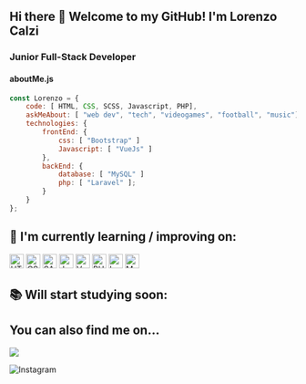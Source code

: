 ## Hi there 👋 Welcome to my GitHub! I'm Lorenzo Calzi

### Junior Full-Stack Developer

#### aboutMe.js
```javascript
const Lorenzo = {
    code: [ HTML, CSS, SCSS, Javascript, PHP],
    askMeAbout: [ "web dev", "tech", "videogames", "football", "music"],
    technologies: {
        frontEnd: {
            css: [ "Bootstrap" ]
            Javascript: [ "VueJs" ]
        },
        backEnd: {
            database: [ "MySQL" ]
            php: [ "Laravel" ];
        }        
    }
};
```

## 📖 I'm currently learning / improving on:

<p>
        <a href="#-im-currently-learning--improving-on"> <img src="https://camo.githubusercontent.com/d63d473e728e20a286d22bb2226a7bf45a2b9ac6c72c59c0e61e9730bfe4168c/68747470733a2f2f696d672e736869656c64732e696f2f62616467652f48544d4c352d4533344632363f7374796c653d666f722d7468652d6261646765266c6f676f3d68746d6c35266c6f676f436f6c6f723d7768697465" alt="HTML5 logo" title="HTML5" height="25" data-canonical-src="https://img.shields.io/badge/HTML5-E34F26?style=for-the-badge&amp;logo=html5&amp;logoColor=white" style="max-width:100%;"></a>
        <a href="#-im-currently-learning--improving-on"> <img src="https://camo.githubusercontent.com/3a0f693cfa032ea4404e8e02d485599bd0d192282b921026e89d271aaa3d7565/68747470733a2f2f696d672e736869656c64732e696f2f62616467652f435353332d3135373242363f7374796c653d666f722d7468652d6261646765266c6f676f3d63737333266c6f676f436f6c6f723d7768697465" alt="CSS logo" title="CSS" height="25" data-canonical-src="https://img.shields.io/badge/CSS3-1572B6?style=for-the-badge&amp;logo=css3&amp;logoColor=white" style="max-width:100%;"></a> 
        <a href="#-im-currently-learning--improving-on"> <img src="https://camo.githubusercontent.com/8849f369ac031cc842a4ab4248c7f7db6a4b593cad1f2d1c01d3aeb6f0f8dca7/68747470733a2f2f696d672e736869656c64732e696f2f62616467652f536173732d4343363639393f7374796c653d666f722d7468652d6261646765266c6f676f3d73617373266c6f676f436f6c6f723d7768697465" alt="SASS logo" title="SASS" height="25" data-canonical-src="https://img.shields.io/badge/Sass-CC6699?style=for-the-badge&amp;logo=sass&amp;logoColor=white" style="max-width:100%;"></a>
        <a href="#-im-currently-learning--improving-on"> <img src="https://camo.githubusercontent.com/93c855ae825c1757f3426f05a05f4949d3b786c5b22d0edb53143a9e8f8499f6/68747470733a2f2f696d672e736869656c64732e696f2f62616467652f4a6176615363726970742d3332333333303f7374796c653d666f722d7468652d6261646765266c6f676f3d6a617661736372697074266c6f676f436f6c6f723d463744463145" alt="JavaScript logo" title="JavaScript" height="25" data-canonical-src="https://img.shields.io/badge/JavaScript-323330?style=for-the-badge&amp;logo=javascript&amp;logoColor=F7DF1E" style="max-width:100%;"></a>
        <a href="#-im-currently-learning--improving-on"> <img src="https://camo.githubusercontent.com/53eb638eebe0366f06f31cc35f0769c9437b12b9c88f68c69bf12dfa0bcf7e4d/68747470733a2f2f696d672e736869656c64732e696f2f62616467652f5675652e6a732d3335343935453f7374796c653d666f722d7468652d6261646765266c6f676f3d7675652e6a73266c6f676f436f6c6f723d344643303844" alt="VueJS" title="Vue JS" height="25" data-canonical-src="https://img.shields.io/badge/Vue.js-35495E?style=for-the-badge&amp;logo=vue.js&amp;logoColor=4FC08D" style="max-width:100%;"></a>
        <a href="#-will-start-studying-soon"> <img src="https://camo.githubusercontent.com/02914afc1f51d55c8acac01c200a410efd74fffdff325678f6df6c22ae68a7ee/68747470733a2f2f696d672e736869656c64732e696f2f62616467652f5048502d3737374242343f7374796c653d666f722d7468652d6261646765266c6f676f3d706870266c6f676f436f6c6f723d7768697465" alt="PHP" title="PHP" height="25" data-canonical-src="https://img.shields.io/badge/PHP-777BB4?style=for-the-badge&amp;logo=php&amp;logoColor=white" style="max-width:100%;"></a>
        <a href="#-will-start-studying-soon"> <img src="https://camo.githubusercontent.com/316ccceb2c875497ee2197622c2040a241b8afe4ff78ab7cc0161ee2a644b8a3/68747470733a2f2f696d672e736869656c64732e696f2f62616467652f4c61726176656c2d4646324432303f7374796c653d666f722d7468652d6261646765266c6f676f3d6c61726176656c266c6f676f436f6c6f723d7768697465" alt="Laravel" title="Laravel" height="25" data-canonical-src="https://img.shields.io/badge/Laravel-FF2D20?style=for-the-badge&amp;logo=laravel&amp;logoColor=white" style="max-width:100%;"></a>
        <a href="#-will-start-studying-soon"> <img src="https://camo.githubusercontent.com/988b23566a8e239f9717abbed64d36834115c8a8c7082a71c358e04f47f8398c/68747470733a2f2f696d672e736869656c64732e696f2f62616467652f4d7953514c2d3030303030463f7374796c653d666f722d7468652d6261646765266c6f676f3d6d7973716c266c6f676f436f6c6f723d7768697465" alt="MySQL" title="MySQL" height="25" data-canonical-src="https://img.shields.io/badge/MySQL-00000F?style=for-the-badge&amp;logo=mysql&amp;logoColor=white" style="max-width:100%;"></a>
    </p>
    
## 📚 Will start studying soon:

## You can also find me on...

<a href="https://www.linkedin.com/in/lorenzo-calzi-9a12101a0/" rel="nofollow">
    <img src="https://camo.githubusercontent.com/c00f87aeebbec37f3ee0857cc4c20b21fefde8a96caf4744383ebfe44a47fe3f/68747470733a2f2f696d672e736869656c64732e696f2f62616467652f2d4c696e6b6564496e2d2532333030373742353f7374796c653d666f722d7468652d6261646765266c6f676f3d6c696e6b6564696e266c6f676f436f6c6f723d7768697465" data-canonical-src="https://img.shields.io/badge/-LinkedIn-%230077B5?style=for-the-badge&amp;logo=linkedin&amp;logoColor=white" style="max-width:100%;"> 
</a>


![Instagram](https://img.shields.io/badge/Instagram-%23E4405F.svg?style=for-the-badge&logo=Instagram&logoColor=white&max-width:100%)






 


